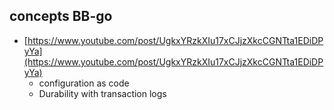 ## concepts BB-go 
- [https://www.youtube.com/post/UgkxYRzkXIu17xCJjzXkcCGNTta1EDiDPyYa](https://www.youtube.com/post/UgkxYRzkXIu17xCJjzXkcCGNTta1EDiDPyYa)
    - configuration as code
    - Durability with transaction logs